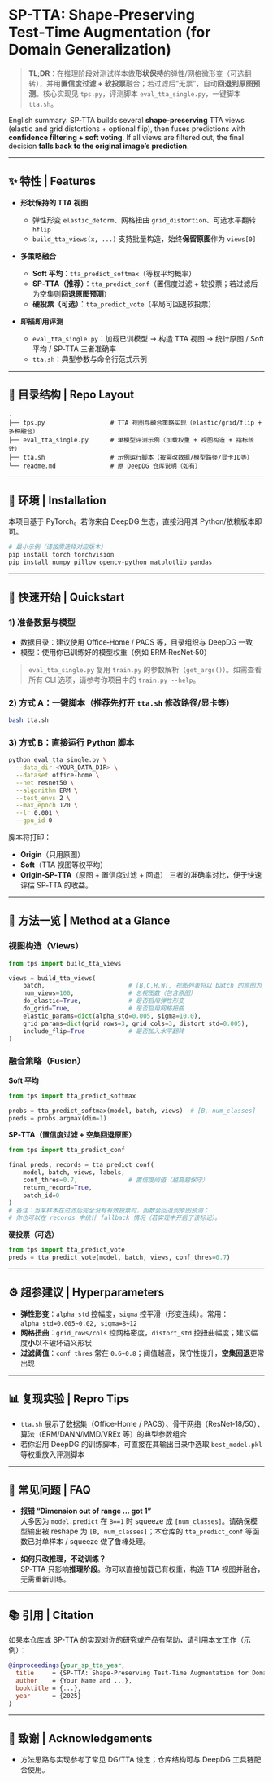 # SP-TTA: Shape‑Preserving Test‑Time Augmentation (for Domain Generalization)

> **TL;DR**：在推理阶段对测试样本做**形状保持**的弹性/网格微形变（可选翻转），并用**置信度过滤 + 软投票**融合；若过滤后“无票”，自动**回退到原图预测**。核心实现见 `tps.py`，评测脚本 `eval_tta_single.py`，一键脚本 `tta.sh`。

English summary: SP‑TTA builds several **shape‑preserving** TTA views (elastic and grid distortions + optional flip), then fuses predictions with **confidence filtering + soft voting**. If all views are filtered out, the final decision **falls back to the original image’s prediction**.


---

## ✨ 特性 | Features

- **形状保持的 TTA 视图**
  - 弹性形变 `elastic_deform`、网格扭曲 `grid_distortion`、可选水平翻转 `hflip`
  - `build_tta_views(x, ...)` 支持批量构造，始终**保留原图**作为 `views[0]`

- **多策略融合**
  - **Soft 平均**：`tta_predict_softmax`（等权平均概率）
  - **SP‑TTA（推荐）**：`tta_predict_conf`（置信度过滤 + 软投票；若过滤后为空集则**回退原图预测**）
  - **硬投票（可选）**：`tta_predict_vote`（平局可回退软投票）

- **即插即用评测**
  - `eval_tta_single.py`：加载已训模型 → 构造 TTA 视图 → 统计原图 / Soft 平均 / SP‑TTA 三者准确率
  - `tta.sh`：典型参数与命令行范式示例


---

## 📁 目录结构 | Repo Layout

```
.
├── tps.py                  # TTA 视图与融合策略实现（elastic/grid/flip + 多种融合）
├── eval_tta_single.py      # 单模型评测示例（加载权重 + 视图构造 + 指标统计）
├── tta.sh                  # 示例运行脚本（按需改数据/模型路径/显卡ID等）
└── readme.md               # 原 DeepDG 仓库说明（如有）
```


---

## 🔧 环境 | Installation

本项目基于 PyTorch。若你来自 DeepDG 生态，直接沿用其 Python/依赖版本即可。

```bash
# 最小示例（请按需选择对应版本）
pip install torch torchvision
pip install numpy pillow opencv-python matplotlib pandas
```


---

## 🚀 快速开始 | Quickstart

### 1) 准备数据与模型
- 数据目录：建议使用 Office‑Home / PACS 等，目录组织与 DeepDG 一致
- 模型：使用你已训练好的模型权重（例如 ERM‑ResNet‑50）

> `eval_tta_single.py` 复用 `train.py` 的参数解析（`get_args()`）。如需查看所有 CLI 选项，请参考你项目中的 `train.py --help`。

### 2) 方式 A：一键脚本（推荐先打开 `tta.sh` 修改路径/显卡等）
```bash
bash tta.sh
```

### 3) 方式 B：直接运行 Python 脚本
```bash
python eval_tta_single.py \
  --data_dir <YOUR_DATA_DIR> \
  --dataset office-home \
  --net resnet50 \
  --algorithm ERM \
  --test_envs 2 \
  --max_epoch 120 \
  --lr 0.001 \
  --gpu_id 0
```

脚本将打印：
- **Origin**（只用原图）
- **Soft**（TTA 视图等权平均）
- **Origin‑SP‑TTA**（原图 + 置信度过滤 + 回退）
三者的准确率对比，便于快速评估 SP‑TTA 的收益。


---

## 🧠 方法一览 | Method at a Glance

### 视图构造（Views）
```python
from tps import build_tta_views

views = build_tta_views(
    batch,                       # [B,C,H,W], 视图列表将以 batch 的原图为 views[0]
    num_views=100,               # 总视图数（包含原图）
    do_elastic=True,             # 是否启用弹性形变
    do_grid=True,                # 是否启用网格扭曲
    elastic_params=dict(alpha_std=0.005, sigma=10.0),
    grid_params=dict(grid_rows=3, grid_cols=3, distort_std=0.005),
    include_flip=True            # 是否加入水平翻转
)
```

### 融合策略（Fusion）

**Soft 平均**
```python
from tps import tta_predict_softmax

probs = tta_predict_softmax(model, batch, views)  # [B, num_classes]
preds = probs.argmax(dim=1)
```

**SP‑TTA（置信度过滤 + 空集回退原图）**
```python
from tps import tta_predict_conf

final_preds, records = tta_predict_conf(
    model, batch, views, labels,
    conf_thres=0.7,              # 置信度阈值（越高越保守）
    return_record=True,
    batch_id=0
)
# 备注：当某样本在过滤后完全没有有效投票时，函数会回退到原图预测；
# 你也可以在 records 中统计 fallback 情况（若实现中开启了该标记）。
```

**硬投票（可选）**
```python
from tps import tta_predict_vote
preds = tta_predict_vote(model, batch, views, conf_thres=0.7)
```


---

## ⚙️ 超参建议 | Hyperparameters

- **弹性形变**：`alpha_std` 控幅度，`sigma` 控平滑（形变连续）。常用：`alpha_std=0.005~0.02, sigma=8~12`
- **网格扭曲**：`grid_rows/cols` 控网格密度，`distort_std` 控扭曲幅度；建议幅度**小**以不破坏语义形状
- **过滤阈值**：`conf_thres` 常在 `0.6~0.8`；阈值越高，保守性提升，**空集回退**更常出现


---

## 📊 复现实验 | Repro Tips

- `tta.sh` 展示了数据集（Office‑Home / PACS）、骨干网络（ResNet‑18/50）、算法（ERM/DANN/MMD/VREx 等）的典型参数组合
- 若你沿用 DeepDG 的训练脚本，可直接在其输出目录中选取 `best_model.pkl` 等权重放入评测脚本


---

## 🧩 常见问题 | FAQ

- **报错 “Dimension out of range … got 1”**  
  大多因为 `model.predict` 在 `B==1` 时 squeeze 成 `[num_classes]`。请确保模型输出被 reshape 为 `[B, num_classes]`；本仓库的 `tta_predict_conf` 等函数已对单样本 / squeeze 做了鲁棒处理。

- **如何只改推理，不动训练？**  
  SP‑TTA 只影响**推理阶段**。你可以直接加载已有权重，构造 TTA 视图并融合，无需重新训练。


---

## 📚 引用 | Citation

如果本仓库或 SP‑TTA 的实现对你的研究或产品有帮助，请引用本文工作（示例）：

```bibtex
@inproceedings{your_sp_tta_year,
  title     = {SP-TTA: Shape-Preserving Test-Time Augmentation for Domain Generalization},
  author    = {Your Name and ...},
  booktitle = {...},
  year      = {2025}
}
```

---

## 🤝 致谢 | Acknowledgements

- 方法思路与实现参考了常见 DG/TTA 设定；仓库结构可与 DeepDG 工具链配合使用。
